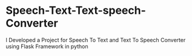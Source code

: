 # Speech-Text-Text-speech-Converter
I Developed a Project for Speech To Text and Text To Speech Converter using Flask Framework in python
